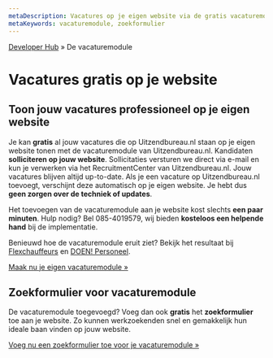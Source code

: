 ```yaml
---
metaDescription: Vacatures op je eigen website via de gratis vacaturemodule van Uitzendbureau.nl
metaKeywords: vacaturemodule, zoekformulier
---
```


[Developer Hub](/) &raquo; De vacaturemodule

# Vacatures gratis op je website

## Toon jouw vacatures professioneel op je eigen website

Je kan **gratis** al jouw vacatures die op Uitzendbureau.nl staan op je eigen website tonen met de vacaturemodule van Uitzendbureau.nl.
Kandidaten **solliciteren op jouw website**. Sollicitaties versturen we direct via e-mail en kun je verwerken via het RecruitmentCenter van Uitzendbureau.nl.
Jouw vacatures blijven altijd up-to-date.
Als je een vacature op Uitzendbureau.nl toevoegt,
verschijnt deze automatisch op je eigen website.
Je hebt dus **geen zorgen over de techniek of updates**.

Het toevoegen van de vacaturemodule aan je website kost slechts **een paar minuten**.
Hulp nodig? Bel 085-4019579, wij bieden **kosteloos een helpende hand** bij de implementatie.

Benieuwd hoe de vacaturemodule eruit ziet? Bekijk het resultaat bij
<a href="http://flexchauffeurs.nl/vrachtwagenchauffeurs-vacatures/" target="_blank">Flexchauffeurs</a> en
<a href="http://www.doenpersoneel.eu/vacatures.htm" target="_blank">DOEN! Personeel</a>.

[Maak nu je eigen vacaturemodule &raquo;](/vacaturemodule/vacaturemodule-stap-een.html)

## Zoekformulier voor vacaturemodule

De vacaturemodule toegevoegd? Voeg dan ook **gratis** het **zoekformulier** toe aan je website.
Zo kunnen werkzoekenden snel en gemakkelijk hun ideale baan vinden op jouw website.

[Voeg nu een zoekformulier toe voor je vacaturemodule &raquo;](/vacaturemodule/zoekformulier.html)
